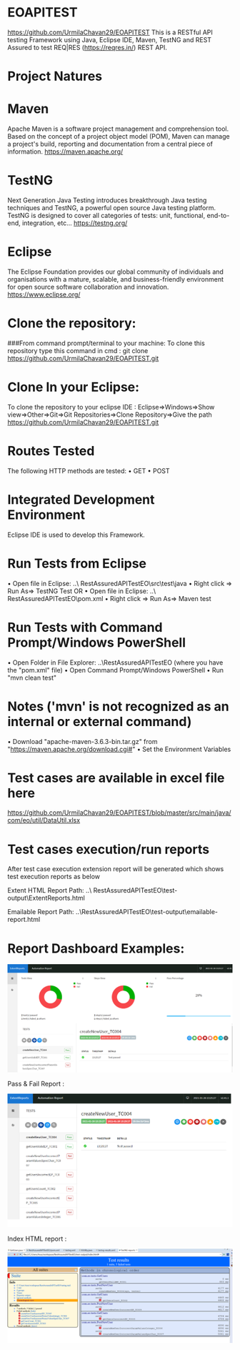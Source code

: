 # EOAPITEST
https://github.com/UrmilaChavan29/EOAPITEST This is a RESTful API testing Framework using Java, Eclipse IDE, Maven, TestNG and REST Assured to test REQ|RES (https://reqres.in/) REST API.

# Project Natures
# Maven  
Apache Maven is a software project management and comprehension tool. Based on the concept of a project object model (POM), Maven can manage a project's build, reporting and documentation from a central piece of information. https://maven.apache.org/

# TestNG      
Next Generation Java Testing introduces breakthrough Java testing techniques and TestNG, a powerful open source Java testing platform. TestNG is designed to cover all categories of tests:  unit, functional, end-to-end, integration, etc... https://testng.org/

# Eclipse    
 The Eclipse Foundation provides our global community of individuals and organisations with a mature, scalable, and business-friendly environment for open source software collaboration and innovation. https://www.eclipse.org/
 
# Clone the repository:
###From command prompt/terminal to your machine:
To clone this repository type this command in cmd :
 git clone https://github.com/UrmilaChavan29/EOAPITEST.git

# Clone In your Eclipse:
To clone the repository to your eclipse IDE :
Eclipse=>Windows=>Show view=>Other=>Git=>Git Repositories=>Clone Repository=>Give the path https://github.com/UrmilaChavan29/EOAPITEST.git

# Routes Tested
The following HTTP methods are tested:
•	GET
•	POST

# Integrated Development Environment
Eclipse IDE is used to develop this Framework.

# Run Tests from Eclipse
•	Open file in Eclipse: ..\ RestAssuredAPITestEO\src\test\java
•	Right click => Run As=> TestNG Test
OR
•	Open file in Eclipse: ..\ RestAssuredAPITestEO\pom.xml
•	Right click => Run As=> Maven test

# Run Tests with Command Prompt/Windows PowerShell
•	Open Folder in File Explorer:  ..\RestAssuredAPITestEO (where you have the "pom.xml" file)
•	Open Command Prompt/Windows PowerShell
•	Run "mvn clean test"

# Notes ('mvn' is not recognized as an internal or external command)
•	Download "apache-maven-3.6.3-bin.tar.gz" from "https://maven.apache.org/download.cgi#"
•	Set the Environment Variables

# Test cases are available in excel file here

https://github.com/UrmilaChavan29/EOAPITEST/blob/master/src/main/java/com/eo/util/DataUtil.xlsx

# Test cases execution/run reports
After test case execution extension report will be generated which shows test execution reports as below 

Extent HTML Report Path:
..\ RestAssuredAPITestEO\test-output\ExtentReports.html

Emailable Report Path:
..\RestAssuredAPITestEO\test-output\emailable-report.html

# Report Dashboard Examples:

![DashboardImage](/test-output/Extend%20report-dashboard.PNG "Report dashboard")

Pass & Fail Report :

![Image](/test-output/Extent%20report-%20pass%20and%20fail.png "Psss and Fail Report")

Index HTML report :

![IndexHTML Report](/test-output/Index-HTML%20Report.png "Index HTML Report")



